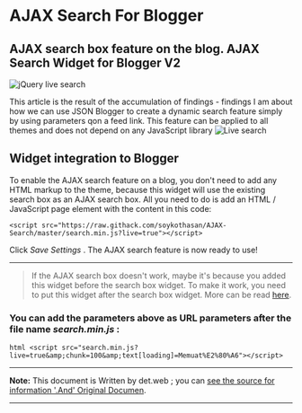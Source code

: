 AJAX Search For Blogger
=============

AJAX search box feature on the blog. AJAX Search Widget for Blogger V2
-------------

![jQuery live search](https://3.bp.blogspot.com/-b6Yb3-Gr6Jk/W8AtGGtADnI/AAAAAAAAHXw/uR89lSUcFhYUm3o2cLbjsI3chLGKxCHmwCLcBGAs/s1600/Cara%2BMenambahkan%2BFitur%2BAjax%2BSearch%2Bdi%2BBlog%2B1.png)

This article is the result of the accumulation of findings - findings I am about how we can use JSON Blogger to create a dynamic search feature simply by using parameters qon a feed link. This feature can be applied to all themes and does not depend on any JavaScript library
![Live search](https://2.bp.blogspot.com/-h3HupKFyOKU/W6GjnzlL_yI/AAAAAAAAJPE/1GcWJo2Clb4WC1mgp0GY1qOH6cKoutMDwCLcBGAs/s1600/blogger-ajax-search-widget.png)
## Widget integration to Blogger
To enable the AJAX search feature on a blog, you don't need to add any HTML markup to the theme, because this widget will use the existing search box as an AJAX search box. All you need to do is add an HTML / JavaScript page element with the content in this code:

``<script src="https://raw.githack.com/soykothasan/AJAX-Search/master/search.min.js?live=true"></script>``

Click *Save Settings* . The AJAX search feature is now ready to use!

---------------------------------------

> If the AJAX search box doesn't work, maybe it's because you added this widget before the search box widget.
> To make it work, you need to put this widget after the search box widget. More can be read [here](https://www.dte.web.id/2013/08/memahami-domcontentloaded.html).

### You can add the parameters above as URL parameters after the file name *search.min.js* :

``html <script src="search.min.js?live=true&amp;chunk=100&amp;text[loading]=Memuat%E2%80%A6"></script>``

- - -
 **Note:** This document is Written by det.web ; you
can [see the source for information '.And' Original Documen][src].

  [src]: https://www.dte.web.id/2018/09/widget-ajax-penelusuran-blogger.html

* * *

